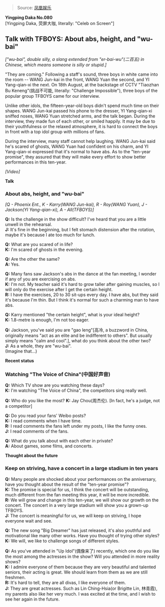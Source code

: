 > Source: [凤凰娱乐](http://ent.ifeng.com/tv/yingpingdaka/special/tfboys/)

**Yingping Daka No.080**  
[Yingping Daka, 荧屏大咖, literally: "Celeb on Screen"]

## Talk with TFBOYS: About abs, height, and "wu-bai"
*["wu-bai", double silly, a slang extended from "er-bai-wu"(二百五) in Chinese, which means someone is silly or stupid.]*

"They are coming."
Following a staff's sound, three boys in white came into the room -- WANG Jun-kai in the front, WANG Yuan the second, and YI Yang-qian-xi the next.
On 18th August, at the backstage of CCTV "Tiaozhan Bu Keneng"(挑战不可能, literally: "Challenge Impossible"), three boys of the popular group TFBOYS came for our interview.

Unlike other idols, the fifteen-year-old boys didn't spend much time on their shapes.
WANG Jun-kai passed his phone to the dresser, YI Yang-qian-xi sniffed noses, WANG Yuan stretched arms, and the talk began.
During the interview, they made fun of each other, or smiled happily.
It may be due to their youthfulness or the relaxed atmosphere, it is hard to connect the boys in front with a top idol group with millions of fans.

During the interview, many staff cannot help laughing.
WANG Jun-kai said he's scared of ghosts, WANG Yuan had confident on his charm, and YI Yang-qian-xi expressed that it's normal to have abs.
As to the "ten-year promise", they assured that they will make every effort to show better performances in this ten-year.

*[Video]*

**Talk**  
### About abs, height, and "wu-bai"

*[Q - Phoenix Ent., K - Karry(WANG Jun-kai), R - Roy(WANG Yuan), J - Jackson(YI Yang-qian-xi), A - All(TFBOYS)]*

**Q:**
Is the challenge in the show difficult? I've heard that you are a little unwell in the rehearsal.  
**J:**
It's fine in the beginning, but I felt stomach distension after the rotation, maybe it's because I ate too much for lunch.

**Q:**
What are you scared of in life?  
**K:**
I'm scared of ghosts in the evening.

**Q:**
Are the other the same?  
**A:**
Yes.

**Q:**
Many fans saw Jackson's abs in the dance at the fan meeting, I wonder if any of you are exercising on abs.  
**K:**
I'm not. My teacher said it's hard to grow taller after gaining muscles, so I will only do the exercise after I get the certain height.  
**R:**
I have the exercises, 20 to 30 sit-ups every day.
I have abs, but they said it's because I'm thin.
But I think it's normal for such a charming man to have abs.

**Q:**
Karry mentioned "the certain height", what is your ideal height?  
**K:**
1.8-metre is enough, I'm not too eager.

**Q:**
Jackson, you've said you are "gao leng"[高冷, a buzzword in China, originally means "act as an elite and be indifferent to others". But usually simply means "calm and cool".], what do you think about the other two?  
**J:**
As a whole, they are "wu-bai".  
(Imagine that...)

**Recent status**  
### Watching "The Voice of China"(中国好声音)

**Q:**
Which TV show are you watching these days?  
**K:**
I'm watching "The Voice of China", the competitors sing really well.

**Q:**
Who do you like the most?
**K:**
Jay Chou(周杰伦). [In fact, he's a judge, not a competitor]

**Q:**
Do you read your fans' Weibo posts?  
**K:**
I read comments when I have time.  
**R:**
I read comments the fans left under my posts, I like the funny ones.  
**J:**
I read comments of the fans.

**Q:**
What do you talk about with each other in private?  
**A:**
About games, some films, and concerts.


**Thought about the future**  
### Keep on striving, have a concert in a large stadium in ten years

**Q:**
Many people are shocked about your performances on the anniversary, have you thought about the result of the "ten-year promise"?  
**K:**
The promise is special for us, I think the concert will be outstanding, much different from the fan meeting this year, it will be more incredible.  
**R:**
We will grow and change in this ten-year, we will show our growth on the concert.
The concert in a very large stadium will show you a grown-up TFBOYS.  
**J:**
The concert is meaningful for us, we will keep on striving, I hope everyone wait and see.

**Q:**
The new song "Big Dreamer" has just released, it's also youthful and motivational like many other works.
Have you thought of trying other styles?  
**K:**
We will, we like to challenge songs of different styles.

**Q:**
As you've attended in "Up Idol"(偶像来了) recently, which one do you like the most among the actresses in the show?
Will you attended in more reality shows?  
**K:**
I admire everyone of them because they are very beautiful and talented seniors, their acting is great.
We should learn from them as we are still freshmen.  
**R:**
It's hard to tell, they are all divas, I like everyone of them.  
**J:**
They are great actresses.
Such as Lin Ching-Hsia(or Brigitte Lin, 林青霞), my parents also like her very much.
I was excited at the time, and I wish to see her again in the future.
